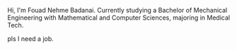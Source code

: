 Hi, I'm Fouad Nehme Badanai.
Currently studying a Bachelor of Mechanical Engineering with Mathematical and Computer Sciences, majoring in Medical Tech.

pls I need a job.

<!---
fnehme19/fnehme19 is a ✨ special ✨ repository because its `README.md` (this file) appears on your GitHub profile.
You can click the Preview link to take a look at your changes.
--->

